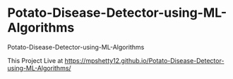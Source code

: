 # Potato-Disease-Detector-using-ML-Algorithms
Potato-Disease-Detector-using-ML-Algorithms

This Project Live at https://mpshetty12.github.io/Potato-Disease-Detector-using-ML-Algorithms/
